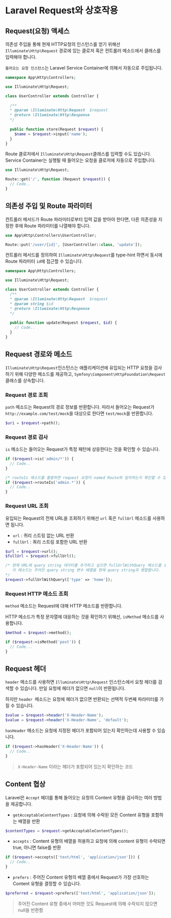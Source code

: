 # Laravel Request와 상호작용



## Request(요청) 액세스

의존성 주입을 통해 현재 HTTP요청의 인스턴스를 얻기 위해선 `Illuminate\Http\Request` 경로에 있는 클로저 혹은 컨트롤러 메소드에서 클래스를 입력해야 합니다.

`들어오는 요청 인스턴스`는 Laravel Service Container에 의해서 자동으로 주입됩니다.

``` php
namespace App\Http\Controllers;

use Illuminate\Http\Request;

class UserController extends Controller {
  
  /**
  * @param \Illuminate\Http\Request  $request
  * @return \Illuminate\Http\Response
  */
  
  public function store(Request $request) {
    $name = $request->input('name');
  }
}
```



Route 클로저에서 `Illuminate\Http\Request`클래스를 입력할 수도 있습니다. Service Container는 실행될 때 들어오는 요청을 클로저에 자동으로 주입합니다.

``` php
use Illuminate\Http\Request;

Route::get('/', function (Request $request)) {
  // Code..
}
```



## 의존성 주입 및 Route 파라미터

컨트롤러 메서드가 Route 파라미터로부터 입력 값을 받아야 한다면, 다른 의존성을 지정한 후에 Route 파라미터를 나열해야 합니다.

``` php
use App\Http\Controllers\UserController;

Route::put('/user/{id}', [UserController::class, 'update']);
```



컨트롤러 메서드를 정의하여 `Illuminate\Http\Request`를 type-hint 하면서 동시에 Route 파라미터 `id`에 접근할 수 있습니다.

``` php
namespace App\Http\Controllers;

use Illuminate\Http\Request;

class UserController extends Controller {
  /**
  * @param \Illuminate\Http\Request  $request
  * @param string $id
  * @return \Illuminate\Http\Response
  */
  
  public function update(Request $request, $id) {
    // Code..
  }
}
```



## Request 경로와 메소드

`Illuminate\Http\Request`인스턴스는 애플리케이션에 유입되는 HTTP 요청을 검사하기 위해 다양한 메소드를 제공하고, `Symfony\Component\HttpFoundation\Request`클래스를 상속합니다. 



### Request 경로 조회

`path` 메소드는 Request의 경로 정보를 반환합니다. 따라서 들어오는 Request가 `http://example.com/test/mock`을 대상으로 한다면 `test/mock`을 반환합니다.

``` php
$uri = $request->path();
```



### Request 경로 검사

`is` 메소드는 들어오는 Request가 특정 패턴에 상응한다는 것을 확인할 수 있습니다.

``` php
if ($request->is('admin/*')) {
  // Code..
}

/* routeIs 메소드를 활용하면 request 요청이 named Route와 일치하는지 확인할 수 있습니다. */
if ($request->routeIs('admin.*')) {
  // Code..
}
```



### Request URL 조회

유입되는 Request의 전체 URL을 조회하기 위해선 `url` 혹은 `fullUrl` 메소드를 사용하면 됩니다.

- `url` : 퀴리 스트링 없는 URL 반환
- `fullUrl` : 쿼리 스트링 포함한 URL 반환

``` php
$url = $request->url();
$fullUrl = $request->fullUrl();

/* 현재 URL에 query string 데이터를 추가하고 싶으면 fullUrlWithQuery 메소드를 호출하면 됩니다. 
   이 메소드는 주어진 query string 변수 배열을 현재 query string과 병합합니다.
*/
$request->fullUrlWithQuery(['type' => 'home']);
```



### Request HTTP 메소드 조회

`method` 메소드는 Request에 대해 HTTP 메소드를 반환합니다.

HTTP 메소드가 특정 문자열에 대응하는 것을 확인하기 위해선, `isMethod` 메소드를 사용합니다.

``` php
$method = $request->method();

if ($request->isMethod('post')) {
  // Code...
}
```



## Request 헤더

`header` 메소드를 사용하면 `Illuminate\Http\Request` 인스턴스에서 요청 헤더를 검색할 수 있습니다. 만일 요청에 헤더가 없으면 `null`이 반환됩니다.

하지만 `header `메소드는 요청에 헤더가 없으면 반환되는 선택적 두번째 파라미터를 가질 수 있습니다.

``` php
$value = $request->header('X-Header-Name');
$value = $request->header('X-Header-Name', 'default');
```



`hasHeader` 메소드는 요청에 지정된 헤더가 포함되어 있는지 확인하는데 사용할 수 있습니다.

``` php
if ($request->hasHeader('X-Header-Name')) {
  // Code..
}
```

> `X-Header-Name` 이라는 헤더가 포함되어 있는지 확인하는 코드



## Content 협상

Laravel은 `Accept` 헤더를 통해 들어오는 요청의 Content 유형을 검사하는 여러 방법을 제공합니다.

- `getAcceptableContentTypes` : 요청에 의해 수락된 모든 Content 유형을 포함하는 배열을 반환

``` php
$contentTypes = $request->getAcceptableContentTypes();
```

- `accepts` : Content 유형의 배열을 허용하고 요청에 의해 content 유형이 수락되면 true, 아니면 false를 반환

``` php
if ($request->accepts(['text/html', 'application/json'])) {
  // Code..
}
```

- `prefers` : 주어진 Content 유형의 배열 중에서 Request가 가장 선호하는 Content 유형을 결정할 수 있습니다.

``` php
$preferred = $request->prefers(['text/html', 'application/json']);
```

> 주어진 Content 유형 중에서 어떠한 것도 Request에 의해 수락되지 않으면 null을 반환함